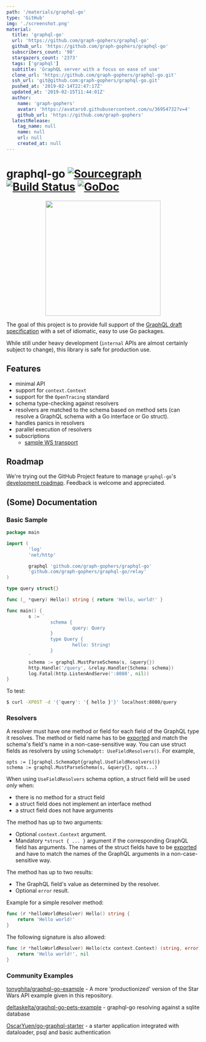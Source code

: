 ```yaml
---
path: '/materials/graphql-go'
type: 'GitHub'
img: './screenshot.png'
material:
  title: 'graphql-go'
  url: 'https://github.com/graph-gophers/graphql-go'
  github_url: 'https://github.com/graph-gophers/graphql-go'
  subscribers_count: '90'
  stargazers_count: '2373'
  tags: ['graphql']
  subtitle: 'GraphQL server with a focus on ease of use'
  clone_url: 'https://github.com/graph-gophers/graphql-go.git'
  ssh_url: 'git@github.com:graph-gophers/graphql-go.git'
  pushed_at: '2019-02-14T22:47:17Z'
  updated_at: '2019-02-15T11:44:01Z'
  author:
    name: 'graph-gophers'
    avatar: 'https://avatars0.githubusercontent.com/u/36954732?v=4'
    github_url: 'https://github.com/graph-gophers'
  latestRelease:
    tag_name: null
    name: null
    url: null
    created_at: null
---
```

# graphql-go [![Sourcegraph](https://sourcegraph.com/github.com/graph-gophers/graphql-go/-/badge.svg)](https://sourcegraph.com/github.com/graph-gophers/graphql-go?badge) [![Build Status](https://semaphoreci.com/api/v1/graph-gophers/graphql-go/branches/master/badge.svg)](https://semaphoreci.com/graph-gophers/graphql-go) [![GoDoc](https://godoc.org/github.com/graph-gophers/graphql-go?status.svg)](https://godoc.org/github.com/graph-gophers/graphql-go)

<p align='center'><img src='docs/img/logo.png' width='300'></p>

The goal of this project is to provide full support of the [GraphQL draft specification](https://facebook.github.io/graphql/draft) with a set of idiomatic, easy to use Go packages.

While still under heavy development (`internal` APIs are almost certainly subject to change), this library is
safe for production use.

## Features

- minimal API
- support for `context.Context`
- support for the `OpenTracing` standard
- schema type-checking against resolvers
- resolvers are matched to the schema based on method sets (can resolve a GraphQL schema with a Go interface or Go struct).
- handles panics in resolvers
- parallel execution of resolvers
- subscriptions
   - [sample WS transport](https://github.com/graph-gophers/graphql-transport-ws)

## Roadmap

We're trying out the GitHub Project feature to manage `graphql-go`'s [development roadmap](https://github.com/graph-gophers/graphql-go/projects/1).
Feedback is welcome and appreciated.

## (Some) Documentation

### Basic Sample

```go
package main

import (
        'log'
        'net/http'

        graphql 'github.com/graph-gophers/graphql-go'
        'github.com/graph-gophers/graphql-go/relay'
)

type query struct{}

func (_ *query) Hello() string { return 'Hello, world!' }

func main() {
        s := `
                schema {
                        query: Query
                }
                type Query {
                        hello: String!
                }
        `
        schema := graphql.MustParseSchema(s, &query{})
        http.Handle('/query', &relay.Handler{Schema: schema})
        log.Fatal(http.ListenAndServe(':8080', nil))
}
```

To test:
```sh
$ curl -XPOST -d '{'query': '{ hello }'}' localhost:8080/query
```

### Resolvers

A resolver must have one method or field for each field of the GraphQL type it resolves. The method or field name has to be [exported](https://golang.org/ref/spec#Exported_identifiers) and match the schema's field's name in a non-case-sensitive way.
You can use struct fields as resolvers by using `SchemaOpt: UseFieldResolvers()`. For example,
```
opts := []graphql.SchemaOpt{graphql.UseFieldResolvers()}
schema := graphql.MustParseSchema(s, &query{}, opts...)
```   

When using `UseFieldResolvers` schema option, a struct field will be used *only* when:
- there is no method for a struct field
- a struct field does not implement an interface method
- a struct field does not have arguments

The method has up to two arguments:

- Optional `context.Context` argument.
- Mandatory `*struct { ... }` argument if the corresponding GraphQL field has arguments. The names of the struct fields have to be [exported](https://golang.org/ref/spec#Exported_identifiers) and have to match the names of the GraphQL arguments in a non-case-sensitive way.

The method has up to two results:

- The GraphQL field's value as determined by the resolver.
- Optional `error` result.

Example for a simple resolver method:

```go
func (r *helloWorldResolver) Hello() string {
	return 'Hello world!'
}
```

The following signature is also allowed:

```go
func (r *helloWorldResolver) Hello(ctx context.Context) (string, error) {
	return 'Hello world!', nil
}
```

### Community Examples

[tonyghita/graphql-go-example](https://github.com/tonyghita/graphql-go-example) - A more 'productionized' version of the Star Wars API example given in this repository.

[deltaskelta/graphql-go-pets-example](https://github.com/deltaskelta/graphql-go-pets-example) - graphql-go resolving against a sqlite database

[OscarYuen/go-graphql-starter](https://github.com/OscarYuen/go-graphql-starter) - a starter application integrated with dataloader, psql and basic authentication
